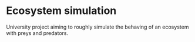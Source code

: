 # Ecosystem simulation
University project aiming to roughly simulate the behaving of an ecosystem with preys and predators.
